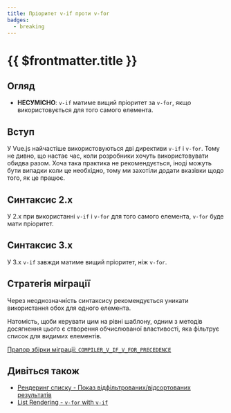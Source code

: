 ```yaml
---
title: Пріоритет v-if проти v-for
badges:
  - breaking
---
```


# {{ $frontmatter.title }} <MigrationBadges :badges="$frontmatter.badges" />

## Огляд

- **НЕСУМІСНО**: `v-if` матиме вищий пріоритет за `v-for`, якщо використовується для того самого елемента.

## Вступ

У Vue.js найчастіше використовуються дві директиви `v-if` і `v-for`. Тому не дивно, що настає час, коли розробники хочуть використовувати обидва разом. Хоча така практика не рекомендується, іноді можуть бути випадки коли це необхідно, тому ми захотіли додати вказівки щодо того, як це працює.

## Синтаксис 2.x

У 2.x при використанні `v-if` і `v-for` для того самого елемента, `v-for` буде мати пріоритет.

## Синтаксис 3.x

У 3.x `v-if` завжди матиме вищий пріоритет, ніж `v-for`.

## Стратегія міграції

Через неоднозначність синтаксису рекомендується уникати використання обох для одного елемента.

Натомість, щоби керувати цим на рівні шаблону, одним з методів досягнення цього є створення обчислюваної властивості, яка фільтрує список для видимих елементів.

[Прапор збірки міграції: `COMPILER_V_IF_V_FOR_PRECEDENCE`](../migration-build.html#compat-configuration)

## Дивіться також

- [Рендеринг списку - Показ відфільтрованих/відсортованих результатів](https://vuejs.org/guide/essentials/list.html#displaying-filtered-sorted-results)
- [List Rendering - `v-for` with `v-if`](https://vuejs.org/guide/essentials/list.html#v-for-with-v-if)
